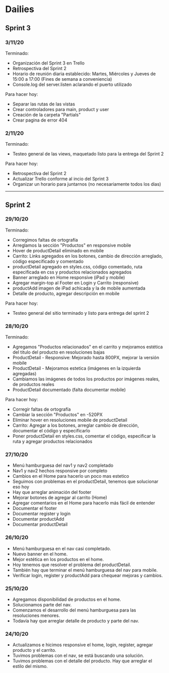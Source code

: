 # Dailies

## Sprint 3

### 3/11/20

Terminado:
  - Organización del Sprint 3 en Trello
  - Retrospectiva del Sprint 2
  - Horario de reunión diaria establecido: Martes, Miércoles y Jueves de 15:00 a 17:00 (Fines de semana a conveniencia)
  - Console.log del server.listen aclarando el puerto utilizado
  
Para hacer hoy:
  - Separar las rutas de las vistas
  - Crear controladores para main, product y user
  - Creación de la carpeta "Partials"
  - Crear pagina de error 404

### 2/11/20

Terminado:
  - Testeo general de las views, maquetado listo para la entrega del Sprint 2
  
Para hacer hoy:
  - Retrospectiva del Sprint 2
  - Actualizar Trello conforme al incio del Sprint 3
  - Organizar un horario para juntarnos (no necesariamente todos los dias)
  
--------------------------------------

## Sprint 2

### 29/10/20

Terminado:
  - Corregimos faltas de ortografía
  - Arreglamos la sección "Productos" en responsive mobile
  - Hover de productDetail eliminado en mobile
  - Carrito: Links agregados en los botones, cambio de dirección arreglado, código especificado y comentado
  - productDetail agregado en styles.css, código comentado, ruta especificada en css y productos relacionados agregados
  - Banner arreglado en Home responsive (iPad y mobile)
  - Agregar margin-top al Footer en Login y Carrito (responsive)
  - productAdd imagen de iPad achicada y la de mobile aumentada
  - Detalle de producto, agregar descripción en mobile
  
Para hacer hoy:
  - Testeo general del sitio terminado y listo para entrega del sprint 2
  
### 28/10/20

Terminado:
  - Agregamos "Productos relacionados" en el carrito y mejoramos estética del titulo del producto en resoluciones bajas
  - ProductDetail - Responsive: Mejorado hasta 800PX, mejorar la versión mobile
  - ProductDetail - Mejoramos estetica (imágenes en la izquierda agregadas)
  - Cambiamos las imágenes de todos los productos por imágenes reales, de productos reales
  - ProductDetail documentado (falta documentar mobile)
  
Para hacer hoy:
  - Corregir faltas de ortografía
  - Cambiar la sección "Productos" en -520PX
  - Eliminar hover en resoluciones mobile de productDetail
  - Carrito: Agregar <a> a los botones, arreglar cambio de dirección, documentar el código y especificarlo
  - Poner productDetail en styles.css, comentar el código, especificar la ruta y agregar productos relacionados

### 27/10/20

- Menú hamburguesa del nav1 y nav2 completado
- Nav1 y nav2 hechos responsive por completo
- Cambios en el Home para hacerlo un poco mas estetico
- Seguimos con problemas en el productDetail, tenemos que solucionar eso hoy
- Hay que arreglar animación del footer
- Mejorar botones de agregar al carrito (Home)
- Agregar comentarios en el Home para hacerlo más fácil de entender
- Documentar el footer
- Documentar register y  login
- Documentar productAdd
- Documentar productDetail

### 26/10/20

- Menú hamburguesa en el nav casi completado.
- Nuevo banner en el home.
- Mejor estética en los productos en el home.
- Hoy tenemos que resolver el problema del productDetail.
- También hay que terminar el menú hamburguesa del nav para mobile.
- Verificar login, register y productAdd para chequear mejoras y cambios.

### 25/10/20

- Agregamos disponibilidad de productos en el home.
- Solucionamos parte del nav.
- Comenzamos el desarrollo del menú hamburguesa para las resoluciones menores.
- Todavía hay que arreglar detalle de producto y parte del nav.

### 24/10/20

- Actualizamos e hicimos responsive el home, login, register, agregar producto y el carrito.
- Tuvimos problemas con el nav, se está buscando una solución.
- Tuvimos problemas con el detalle del producto. Hay que arreglar el estilo del mismo.


